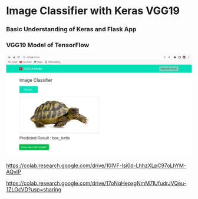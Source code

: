 # Image Classifier with Keras VGG19
### Basic Understanding of Keras and Flask App 
### VGG19 Model of TensorFlow

<img src="static/img/VGG19FlaskApp.png" title="VGG19FlaskApp">

https://colab.research.google.com/drive/10IVF-Isi0d-LhhzXLpC97oLhYM-AQvlP

https://colab.research.google.com/drive/17oNqHepxgNmM7IUfudrJVQeu-1ZLOcVD?usp=sharing
